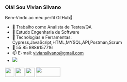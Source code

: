 ### Olá! Sou Vivian Silvano
Bem-Vindo ao meu perfil GitHub👋

- 🔭 Trabalho como Analista de Testes/QA
- 🌱 Estudo Engenharia de Software
- 📌 Tecnologias e Ferramentas: Cypress,JavaScript,HTML,MYSQL,API,Postman,Scrum
- 📱  55 85 9886157716
- 📫 E-mail: viviansilvano@gmail.com
- <a href="https://www.linkedin.com/in/vivian-silvano-876885253" target="_blank"><img src="https://img.shields.io/badge/-LinkedIn-%230077B5?style=for-the-badge&logo=linkedin&logoColor=white" target="_blank"></a>

 <img src="https://cdn.jsdelivr.net/gh/devicons/devicon/icons/javascript/javascript-original.svg" width="30" height="30" />  <img src="https://cdn.jsdelivr.net/gh/devicons/devicon/icons/html5/html5-original.svg" width="30" height="30" />  <img src="https://cdn.jsdelivr.net/gh/devicons/devicon/icons/mysql/mysql-original.svg" width="30" height="30" /> <img src="/images/layouts/navbar-brand.svg" width="80" height="32" />


          
          
          


            
          

